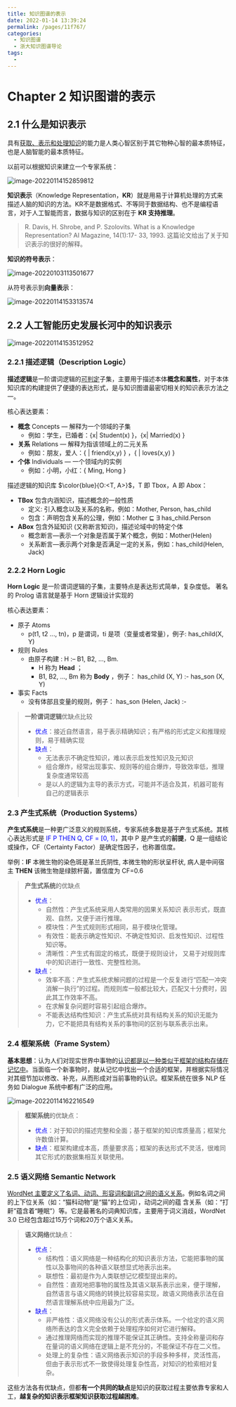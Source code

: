 ```yaml
---
title: 知识图谱的表示
date: 2022-01-14 13:39:24
permalink: /pages/11f767/
categories:
  - 知识图谱
  - 浙大知识图谱导论
tags:
  - 
---
```

# Chapter 2 知识图谱的表示

## 2.1 什么是知识表示

具有<u>获取、表示和处理知识</u>的能力是人类心智区别于其它物种心智的最本质特征，也是人脑智能的最本质特征。

以前可以根据知识来建立一个专家系统：

![image-20220114152859812](https://notebook-img-1304596351.cos.ap-beijing.myqcloud.com/img/image-20220114152859812.png)

**知识表示**（Knowledge Representation，**KR**）就是用易于计算机处理的方式来描述人脑的知识的方法。KR不是数据格式、不等同于数据结构、也不是编程语言，对于人工智能而言，数据与知识的区别在于 **KR 支持推理**。

> R. Davis, H. Shrobe, and P. Szolovits. What is a Knowledge Representation? AI Magazine, 14(1):17- 33, 1993. 这篇论文给出了关于知识表示的很好的解释。

**知识的符号表示**：

![image-20220103113501677](https://notebook-img-1304596351.cos.ap-beijing.myqcloud.com/img/image-20220103113501677.png)

从符号表示到**向量表示**：

![image-20220114153313574](upload/image-20220114153313574.png)

## 2.2 人工智能历史发展长河中的知识表示

![image-20220114153512952](https://notebook-img-1304596351.cos.ap-beijing.myqcloud.com/img/image-20220114153512952.png)

### 2.2.1 描述逻辑（Description Logic）

**描述逻辑**是一阶谓词逻辑的<u>可判定</u>子集，主要用于描述本体**概念和属性**，对于本体知识库的构建提供了便捷的表达形式，是与知识图谱最密切相关的知识表示方法之一。

核心表达要素：

+ **概念** Concepts — 解释为一个领域的子集
  + 例如：学生，已婚者：{x| Student(x) }，{x| Married(x) }
+ **关系** Relations — 解释为指该领域上的二元关系
  + 例如：朋友，爱人：{ | friend(x,y) } ，{ | loves(x,y) }  
+ **个体** Individuals — 一个领域内的实例
  + 例如：小明，小红：{ Ming, Hong }

描述逻辑的知识库 $\color{blue}{O:<T, A>}$，T 即 Tbox，A 即 Abox：

+ **TBox** 包含内涵知识，描述概念的一般性质
  + 定义: 引入概念以及关系的名称，例如：Mother, Person, has_child
  + 包含：声明包含关系的公理，例如：Mother ⊑ ∃ has_child.Person 
+ **ABox** 包含外延知识 (又称断言知识)，描述论域中的特定个体
  + 概念断言—表示一个对象是否属于某个概念，例如：Mother(Helen)
  + 关系断言—表示两个对象是否满足一定的关系，例如：has_child(Helen, Jack) 

### 2.2.2 Horn Logic

**Horn Logic** 是一阶谓词逻辑的子集，主要特点是表达形式简单，复杂度低。 著名的 Prolog 语言就是基于 Horn 逻辑设计实现的

核心表达要素：

+ 原子 Atoms
  + p(t1, t2 ..., tn)，p 是谓词，ti 是项（变量或者常量），例子: has_child(X, Y)
+ 规则 Rules
  + 由原子构建 : H :– B1, B2, ..., Bm.
    + H 称为 **Head** ；
    + B1, B2, ..., Bm 称为 **Body** ，例子： has_child (X, Y) :- has_son (X, Y)
+ 事实 Facts
  + 没有体部且变量的规则，例子： has_son (Helen, Jack) :-

> **一阶谓词逻辑**优缺点比较
>
> + <font color=blue>优点</font>：接近自然语言，易于表示精确知识；有严格的形式定义和推理规则，易于精确实现
> + <font color=blue>缺点</font>：
>   + 无法表示不确定性知识，难以表示启发性知识及元知识
>   + 组合爆炸，经常出现事实、规则等的组合爆炸，导致效率低，推理复杂度通常较高
>   + 是以人的逻辑为主导的表示方式，可能并不适合及其，机器可能有自己的逻辑表示

### 2.3 产生式系统（Production Systems）

**产生式系统**是一种更广泛意义的规则系统，专家系统多数是基于产生式系统。其核心表达形式是 <font color=blue>IF P THEN Q, CF = [0, 1]</font>，其中 P 是产生式的**前提**，Q 是一组结论或操作，CF（Certainty Factor）是确定性因子，也称置信度。

举例：**IF** 本微生物的染色斑是革兰氏阴性, 本微生物的形状呈杆状, 病人是中间宿主 **THEN** 该微生物是绿脓杆菌，置信度为 CF=0.6

> **产生式系统**的优缺点
>
> + <font color=blue>优点</font>：
>   + 自然性：产生式系统采用人类常用的因果关系知识 表示形式，既直观、自然，又便于进行推理。
>   + 模块性：产生式规则形式相同，易于模块化管理。
>   + 有效性：能表示确定性知识、不确定性知识、启发性知识、过程性知识等。
>   + 清晰性：产生式有固定的格式，既便于规则设计， 又易于对规则库中的知识进行一致性、完整性检测。
> + <font color=blue>缺点</font>：
>   + 效率不高：产生式系统求解问题的过程是一个反复进行“匹配一冲突消解一执行”的过程。而规则库一般都比较大，匹配又十分费时，因此其工作效率不高。
>   + 在求解复杂问题时容易引起组合爆炸。
>   + 不能表达结构性知识：产生式系统对具有结构关系的知识无能为力，它不能把具有结构关系的事物间的区别与联系表示出来。

### 2.4 框架系统（Frame System）

**基本思想**：认为人们对现实世界中事物的<u>认识都是以一种类似于框架的结构存储在记忆中</u>。当面临一个新事物时，就从记忆中找出一个合适的框架，并根据实际情况对其细节加以修改、补充，从而形成对当前事物的认识。框架系统在很多 NLP 任务如 Dialogue 系统中都有广泛的应用。

![image-20220114162216549](https://notebook-img-1304596351.cos.ap-beijing.myqcloud.com/img/image-20220114162216549.png)

> **框架系统**的优缺点：
>
> + <font color=blue>优点</font>：对于知识的描述完整和全面；基于框架的知识库质量高；框架允许数值计算。
> + <font color=blue>缺点</font>：框架构建成本高，质量要求高；框架的表达形式不灵活，很难同其它形式的数据集相互关联使用。

### 2.5 语义网络 Semantic Network

<u>WordNet 主要定义了名词、动词、形容词和副词之间的语义关系</u>。例如名词之间的上下位关系（如：“猫科动物”是“猫”的上位词），动词之间的蕴 含关系（如：“打鼾”蕴含着“睡眠”）等。它是最著名的词典知识库，主要用于词义消歧，WordNet 3.0 已经包含超过15万个词和20万个语义关系。

> **语义网络**优缺点：
>
> + <font color=blue>优点</font>：
>   + 结构性：语义网络是一种结构化的知识表示方法，它能把事物的属性以及事物间的各种语义联想显式地表示出来。
>   + 联想性：最初是作为人类联想记忆模型提出来的。
>   + 自然性：直观地把事物的属性及其语义联系表示出来，便于理解，自然语言与语义网络的转换比较容易实现，故语义网络表示法在自然语言理解系统中应用最为广泛。
> + <font color=blue>缺点</font>：
>   + 非严格性：语义网络没有公认的形式表示体系。一个给定的语义网络所表达的含义完全依赖于处理程序如何对它进行解释。
>   + 通过推理网络而实现的推理不能保证其正确性。支持全称量词和存在量词的语义网络在逻辑上是不充分的，不能保证不存在二义性。
>   + 处理上的复杂性：语义网络表示知识的手段多种多样，灵活性高，但由于表示形式不一致使得处理复杂性高，对知识的检索相对复杂。

这些方法各有优缺点，但都**有一个共同的缺点**是知识的获取过程主要依靠专家和人工，**越复杂的知识表示框架知识获取过程越困难**。